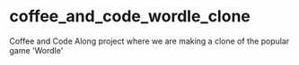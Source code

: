 # coffee_and_code_wordle_clone
Coffee and Code Along project where we are making a clone of the popular game 'Wordle'
